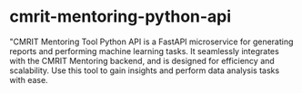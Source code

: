 # cmrit-mentoring-python-api
"CMRIT Mentoring Tool Python API is a FastAPI microservice for generating reports and performing machine learning tasks. It seamlessly integrates with the CMRIT Mentoring backend, and is designed for efficiency and scalability. Use this tool to gain insights and perform data analysis tasks with ease.

